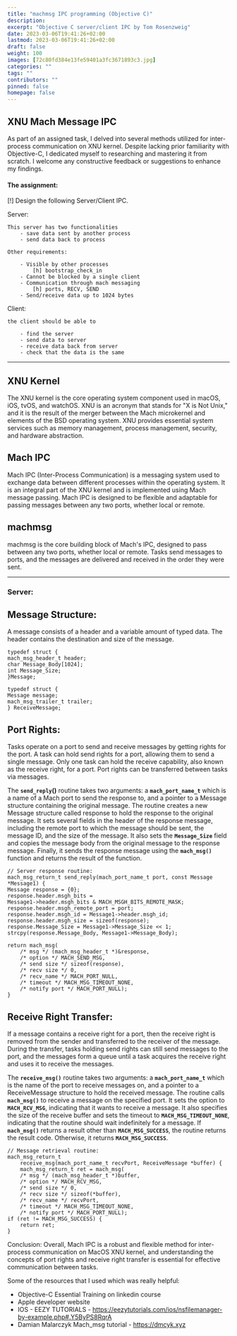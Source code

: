 ```yaml
---
title: "machmsg IPC programming (Objective C)"
description: 
excerpt: "Objective C server/client IPC by Tom Rosenzweig"
date: 2023-03-06T19:41:26+02:00
lastmod: 2023-03-06T19:41:26+02:00
draft: false
weight: 100
images: [72c80fd384e13fe59401a3fc3671893c3.jpg]
categories: ""
tags: ""
contributors: ""
pinned: false
homepage: false
---
```



## XNU Mach Message IPC

As part of an assigned task, I delved into several methods utilized for inter-process communication on XNU kernel. Despite lacking prior familiarity with Objective-C, I dedicated myself to researching and mastering it from scratch. I welcome any constructive feedback or suggestions to enhance my findings.

#### The assignment:

[!] Design the following Server/Client IPC.

Server:
	
	This server has two functionalities
		- save data sent by another process
		- send data back to process

	Other requirements:

		- Visible by other processes
			[h] bootstrap_check_in
		- Cannot be blocked by a single client
		- Communication through mach messaging
			[h] ports, RECV, SEND
		- Send/receive data up to 1024 bytes
Client:
	
	the client should be able to

		- find the server
		- send data to server
		- receive data back from server
		- check that the data is the same

------------------------------------------------------------

## XNU Kernel
The XNU kernel is the core operating system component used in macOS, iOS, tvOS, and watchOS. XNU is an acronym that stands for "X is Not Unix," and it is the result of the merger between the Mach microkernel and elements of the BSD operating system. XNU provides essential system services such as memory management, process management, security, and hardware abstraction.

## Mach IPC
Mach IPC (Inter-Process Communication) is a messaging system used to exchange data between different processes within the operating system. It is an integral part of the XNU kernel and is implemented using Mach message passing. Mach IPC is designed to be flexible and adaptable for passing messages between any two ports, whether local or remote.

## machmsg
machmsg is the core building block of Mach's IPC, designed to pass between any two ports, whether local or remote. Tasks send messages to ports, and the messages are delivered and received in the order they were sent.

----------------------------------

### Server:
## Message Structure:
A message consists of a header and a variable amount of typed data. The header contains the destination and size of the message.

	typedef struct {
	mach_msg_header_t header;
	char Message_Body[1024];
	int Message_Size;
	}Message;

	typedef struct {
	Message message;
	mach_msg_trailer_t trailer;
	} ReceiveMessage;

## Port Rights:
Tasks operate on a port to send and receive messages by getting rights for the port. A task can hold send rights for a port, allowing them to send a single message. Only one task can hold the receive capability, also known as the receive right, for a port. Port rights can be transferred between tasks via messages.


The **`send_reply`()** routine takes two arguments: a **`mach_port_name_t`** which is a name of a Mach port to send the response to, and a pointer to a Message structure containing the original message. The routine creates a new Message structure called response to hold the response to the original message. It sets several fields in the header of the response message, including the remote port to which the message should be sent, the message ID, and the size of the message. It also sets the **`Message_Size`** field and copies the message body from the original message to the response message. Finally, it sends the response message using the **`mach_msg()`** function and returns the result of the function.

	// Server response routine:
	mach_msg_return_t send_reply(mach_port_name_t port, const Message *Message1) {
	Message response = {0};
	response.header.msgh_bits =
	Message1->header.msgh_bits & MACH_MSGH_BITS_REMOTE_MASK;
	response.header.msgh_remote_port = port;
	response.header.msgh_id = Message1->header.msgh_id;
	response.header.msgh_size = sizeof(response);
	response.Message_Size = Message1->Message_Size << 1;
	strcpy(response.Message_Body, Message1->Message_Body);
		
	return mach_msg(
		/* msg */ (mach_msg_header_t *)&response,
		/* option */ MACH_SEND_MSG,
		/* send size */ sizeof(response),
		/* recv size */ 0,
		/* recv_name */ MACH_PORT_NULL,
		/* timeout */ MACH_MSG_TIMEOUT_NONE,
		/* notify port */ MACH_PORT_NULL);
	}

## Receive Right Transfer:
If a message contains a receive right for a port, then the receive right is removed from the sender and transferred to the receiver of the message. During the transfer, tasks holding send rights can still send messages to the port, and the messages form a queue until a task acquires the receive right and uses it to receive the messages.


The **`receive_msg()`** routine takes two arguments: a **`mach_port_name_t`** which is the name of the port to receive messages on, and a pointer to a ReceiveMessage structure to hold the received message. The routine calls **`mach_msg()`** to receive a message on the specified port. It sets the option to **`MACH_RCV_MSG`**, indicating that it wants to receive a message. It also specifies the size of the receive buffer and sets the timeout to **`MACH_MSG_TIMEOUT_NONE`**, indicating that the routine should wait indefinitely for a message. If **`mach_msg()`** returns a result other than **`MACH_MSG_SUCCESS`**, the routine returns the result code. Otherwise, it returns **`MACH_MSG_SUCCESS`**.


	// Message retrieval routine:
	mach_msg_return_t
		receive_msg(mach_port_name_t recvPort, ReceiveMessage *buffer) {
		mach_msg_return_t ret = mach_msg(
		/* msg */ (mach_msg_header_t *)buffer,
		/* option */ MACH_RCV_MSG,
		/* send size */ 0,
		/* recv size */ sizeof(*buffer),
		/* recv_name */ recvPort,
		/* timeout */ MACH_MSG_TIMEOUT_NONE,
		/* notify port */ MACH_PORT_NULL);
	if (ret != MACH_MSG_SUCCESS) {
		return ret;
	}

Conclusion:
Overall, Mach IPC is a robust and flexible method for inter-process communication on MacOS XNU kernel, and understanding the concepts of port rights and receive right transfer is essential for effective communication between tasks.


Some of the resources that I used which was really helpful: 
- Objective-C Essential Training on linkedin course
- Apple developer website
- IOS - EEZY TUTORIALS - https://eezytutorials.com/ios/nsfilemanager-by-example.php#.Y5ByPS8RqrA
- Damian Malarczyk Mach_msg tutorial - https://dmcyk.xyz
